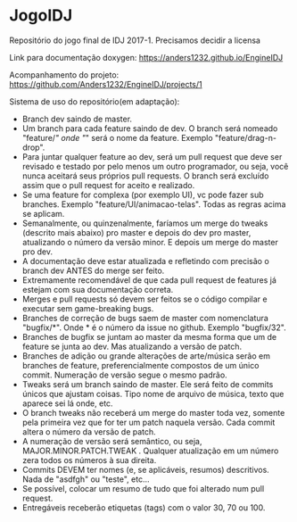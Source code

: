 # JogoIDJ
Repositório do jogo final de IDJ 2017-1. Precisamos decidir a licensa

Link para documentação doxygen: https://anders1232.github.io/EngineIDJ

Acompanhamento do projeto: https://github.com/Anders1232/EngineIDJ/projects/1

Sistema de uso do repositório(em adaptação):
- Branch dev saindo de master.
- Um branch para cada feature saindo de dev. O branch será nomeado "feature/*" onde "*" será o nome da feature. Exemplo "feature/drag-n-drop".
- Para juntar qualquer feature ao dev, será um pull request que deve ser revisado e testado por pelo menos um outro programador, ou seja, você nunca aceitará seus próprios pull requests. O branch será excluído assim que o pull request for aceito e realizado.
- Se uma feature for complexa (por exemplo UI), vc pode fazer sub branches. Exemplo "feature/UI/animacao-telas". Todas as regras acima se aplicam.
- Semanalmente, ou quinzenalmente, faríamos um merge do tweaks (descrito mais abaixo) pro master e depois do dev pro master, atualizando o número da versão minor. E depois um merge do master pro dev.
- A documentação deve estar atualizada e refletindo com precisão o branch dev ANTES do merge ser feito.
- Extremamente recomendável de que cada pull request de features já estejam com sua documentação correta.
- Merges e pull requests só devem ser feitos se o código compilar e executar sem game-breaking bugs.
- Branches de correção de bugs saem de master com nomenclatura "bugfix/*". Onde * é o número da issue no github. Exemplo "bugfix/32".
- Branches de bugfix se juntam ao master da mesma forma que um de feature se junta ao dev. Mas atualizando a versão de patch.
- Branches de adição ou grande alterações de arte/música serão em branches de feature, preferencialmente compostos de um único commit. Numeração de versão segue o mesmo padrão.
- Tweaks será um branch saindo de master. Ele será feito de commits únicos que ajustam coisas. Tipo nome de arquivo de música, texto que aparece sei lá onde, etc.
- O branch tweaks não receberá um merge do master toda vez, somente pela primeira vez que for ter um patch naquela versão. Cada commit altera o número da versão de patch.
- A numeração de versão será semântico, ou seja, MAJOR.MINOR.PATCH.TWEAK . Qualquer atualização em um número zera todos os números à sua direita.
- Commits DEVEM ter nomes (e, se aplicáveis, resumos) descritivos. Nada de "asdfgh" ou "teste", etc...
- Se possível, colocar um resumo de tudo que foi alterado num pull request.
- Entregáveis receberão etiquetas (tags) com o valor 30, 70 ou 100.

